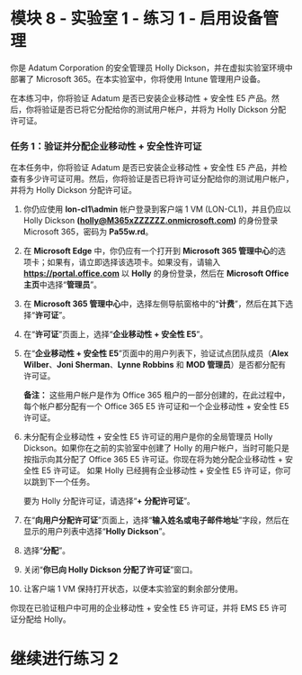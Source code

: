 # 模块 8 - 实验室 1 - 练习 1 - 启用设备管理


你是 Adatum Corporation 的安全管理员 Holly Dickson，并在虚拟实验室环境中部署了 Microsoft 365。在本实验室中，你将使用 Intune 管理用户设备。

在本练习中，你将验证 Adatum 是否已安装企业移动性 + 安全性 E5 产品。然后，你将验证是否已将它分配给你的测试用户帐户，并将为 Holly Dickson 分配许可证。

### 任务 1：验证并分配企业移动性 + 安全性许可证

在本任务中，你将验证 Adatum 是否已安装企业移动性 + 安全性 E5 产品，并检查有多少许可证可用。然后，你将验证是否已将许可证分配给你的测试用户帐户，并将为 Holly Dickson 分配许可证。

1. 你仍应使用 **lon-cl1\admin** 帐户登录到客户端 1 VM (LON-CL1)，并且仍应以 Holly Dickson **(holly@M365xZZZZZZ.onmicrosoft.com)** 的身份登录 Microsoft 365，密码为 **Pa55w.rd**。

2. 在 **Microsoft Edge** 中，你仍应有一个打开到 **Microsoft 365 管理中心**的选项卡；如果有，请立即选择该选项卡。如果没有，请输入 **https://portal.office.com** 以 **Holly** 的身份登录，然后在 **Microsoft Office 主页**中选择“**管理员**”。

3. 在 **Microsoft 365 管理中心**中，选择左侧导航窗格中的“**计费**”，然后在其下选择“**许可证**”。

4. 在“**许可证**”页面上，选择“**企业移动性 + 安全性 E5**”。

5. 在“**企业移动性 + 安全性 E5**”页面中的用户列表下，验证试点团队成员（**Alex Wilber**、**Joni Sherman**、**Lynne Robbins** 和 **MOD 管理员**）是否都分配有许可证。

    **备注：** 这些用户帐户是作为 Office 365 租户的一部分创建的，在此过程中，每个帐户都分配有一个 Office 365 E5 许可证和一个企业移动性 + 安全性 E5 许可证。

6. 未分配有企业移动性 + 安全性 E5 许可证的用户是你的全局管理员 Holly Dickson。如果你在之前的实验室中创建了 Holly 的用户帐户，当时可能只是按指示向其分配了 Office 365 E5 许可证。你现在将为她分配企业移动性 + 安全性 E5 许可证。  如果 Holly 已经拥有企业移动性 + 安全性 E5 许可证，你可以跳到下一个任务。

    要为 Holly 分配许可证，请选择“**+ 分配许可证**”。

7. 在“**向用户分配许可证**”页面上，选择“**输入姓名或电子邮件地址**”字段，然后在显示的用户列表中选择“**Holly Dickson**”。

8. 选择“**分配**”。

9. 关闭“**你已向 Holly Dickson 分配了许可证**”窗口。

10. 让客户端 1 VM 保持打开状态，以便本实验室的剩余部分使用。

你现在已验证租户中可用的企业移动性 + 安全性 E5 许可证，并将 EMS E5 许可证分配给 Holly。



# 继续进行练习 2
